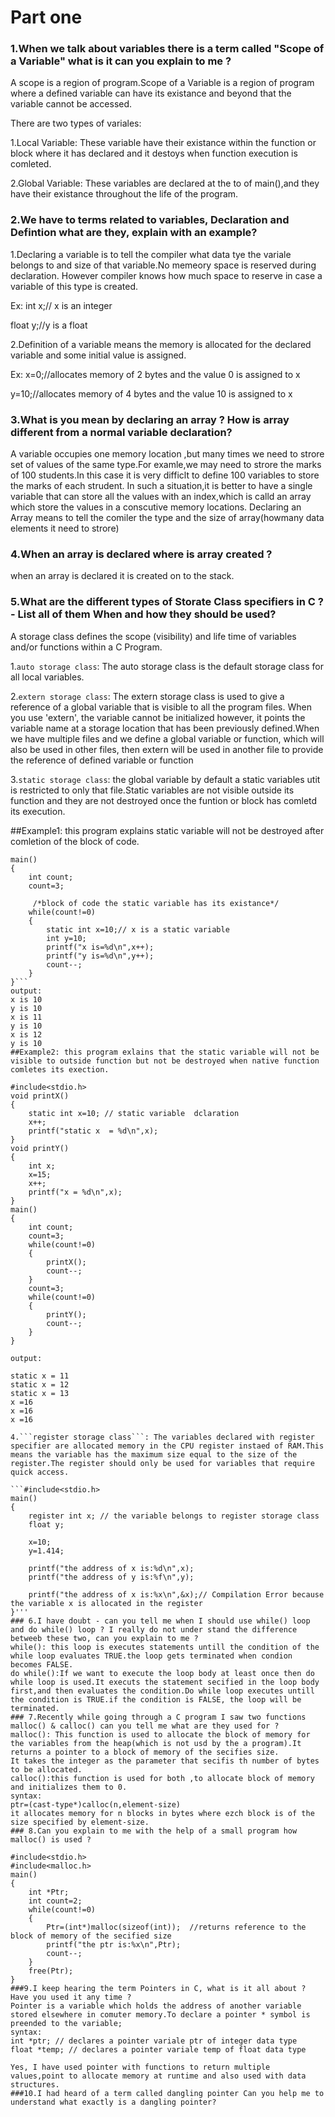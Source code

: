 # Part one

### 1.When we talk about variables there is a term called "Scope of a Variable" what is it can you explain to me ?
A scope is a region of program.Scope of a Variable is a region of program where a defined variable can have its existance and beyond that the variable cannot be accessed.

There are two types of variales:

1.Local Variable: These variable have their existance within the function or block where it has declared and it destoys when function execution is comleted.

2.Global Variable: These variables are declared at the to of main(),and they have their existance throughout the life of the program.

### 2.We have to terms related to variables, Declaration and Defintion what are they, explain with an example?
1.Declaring a variable is to tell the compiler what  data tye the variale belongs to and size of that variable.No memeory space is reserved during declaration. However compiler knows how much space to reserve in case a variable of this type is created.

Ex: int x;// x is an integer

float y;//y is a float 

2.Definition of a variable means the memory is allocated for the declared variable and some initial value is assigned.

Ex: x=0;//allocates memory of 2 bytes and the value 0 is assigned to x

y=10;//allocates memory of 4 bytes and the value 10 is assigned to x

### 3.What is you mean by declaring an array ? How is array different from a normal variable declaration?
A variable occupies one memory location ,but many times we need to strore set of values of the same type.For examle,we may need to strore the marks of 100 students.In this case it is very difficlt to define 100 variables to store the marks of each strudent.
In such a situation,it is better to have a single variable that can store all the values with an index,which is calld an array which store the values in a conscutive memory locations.
Declaring an Array means to tell the comiler the type and the size of array(howmany data elements it need to strore)
### 4.When an array is declared where is array created ?
when an array is declared it is created on to the stack.
### 5.What are the different types of Storate Class specifiers in C ? - List all of them When and how they should be used?
A storage class defines the scope (visibility) and life time of variables and/or functions within a C Program.

1.```auto storage class```: The auto storage class is the default storage class for all local variables.

2.```extern storage class```: The extern storage class is used to give a reference of a global variable that is visible to all the program files. When you use 'extern', the variable cannot be initialized however, it points the variable name at a storage location that has been previously defined.When we have multiple files and we define a global variable or function, which will also be used in other files, then extern will be used in another file to provide the reference of defined variable or function

3.```static storage class```:  the global variable by default a static variables utit is restricted to only that file.Static variables are not visible outside its function and they are not destroyed once the funtion or block has comletd its execution.

##Example1: this program explains static variable will not be destroyed after comletion of the block of code.

```#include<stdio.h>
main()
{
	int count;
	count=3;
	
     /*block of code the static variable has its existance*/
	while(count!=0)
	{
		static int x=10;// x is a static variable
		int y=10;
		printf("x is=%d\n",x++);
		printf("y is=%d\n",y++);
		count--;
	}	
}```
output:
x is 10
y is 10
x is 11
y is 10
x is 12
y is 10
##Example2: this program exlains that the static variable will not be visible to outside function but not be destroyed when native function comletes its exection.

#include<stdio.h>
void printX()
{
	static int x=10; // static variable  dclaration
	x++;
	printf("static x  = %d\n",x);
}
void printY()
{
	int x;
	x=15;
	x++;
	printf("x = %d\n",x);
}
main()
{
	int count;
	count=3;	
	while(count!=0)
	{
		printX();
		count--;
	}
	count=3;
	while(count!=0)
	{
		printY();
		count--;
	}	
}

output:

static x = 11
static x = 12
static x = 13
x =16
x =16
x =16

4.```register storage class```: The variables declared with register specifier are allocated memory in the CPU register instaed of RAM.This means the variable has the maximum size equal to the size of the register.The register should only be used for variables that require quick access.

```#include<stdio.h>
main()
{
	register int x; // the variable belongs to register storage class
	float y;
	
	x=10;
	y=1.414;
	
	printf("the address of x is:%d\n",x);
	printf("the address of y is:%f\n",y);
	
	printf("the address of x is:%x\n",&x);// Compilation Error because the variable x is allocated in the register
}'''
### 6.I have doubt - can you tell me when I should use while() loop and do while() loop ? I really do not under stand the difference betweeb these two, can you explain to me ?
while(): this loop is executes statements untill the condition of the while loop evaluates TRUE.the loop gets terminated when condion becomes FALSE.
do while():If we want to execute the loop body at least once then do while loop is used.It executs the statement secified in the loop body first,and then evaluates the condition.Do while loop executes untill the condition is TRUE.if the condition is FALSE, the loop will be terminated.
### 7.Recently while going through a C program I saw two functions malloc() & calloc() can you tell me what are they used for ?
malloc(): This function is used to allocate the block of memory for the variables from the heap(which is not usd by the a program).It returns a pointer to a block of memory of the secifies size.
It takes the integer as the parameter that secifis th number of bytes to be allocated.
calloc():this function is used for both ,to allocate block of memory and initializes them to 0.
syntax:
ptr=(cast-type*)calloc(n,element-size)
it allocates memory for n blocks in bytes where ezch block is of the size specified by element-size.
### 8.Can you explain to me with the help of a small program how malloc() is used ?

#include<stdio.h>
#include<malloc.h>
main()
{
	int *Ptr;
	int count=2;
	while(count!=0)
	{
		Ptr=(int*)malloc(sizeof(int));	//returns reference to the block of memory of the secified size 
		printf("the ptr is:%x\n",Ptr);
		count--;
	}
	free(Ptr);
}
###9.I keep hearing the term Pointers in C, what is it all about ? Have you used it any time ?
Pointer is a variable which holds the address of another variable stored elsewhere in comuter memory.To declare a pointer * symbol is preended to the variable;
syntax:
int *ptr; // declares a pointer variale ptr of integer data type
float *temp; // declares a pointer variale temp of float data type

Yes, I have used pointer with functions to return multiple values,point to allocate memory at runtime and also used with data structures.
###10.I had heard of a term called dangling pointer Can you help me to understand what exactly is a dangling pointer?

